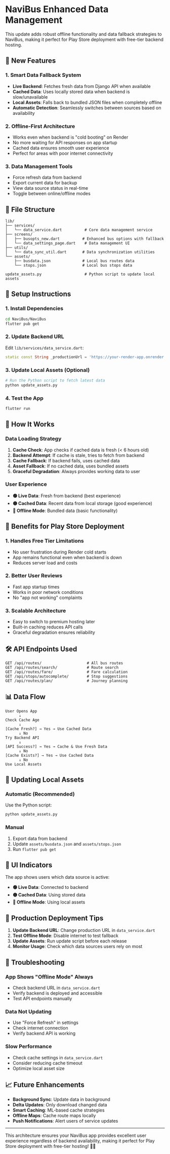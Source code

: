 # NaviBus Enhanced Data Management

This update adds robust offline functionality and data fallback strategies to NaviBus, making it perfect for Play Store deployment with free-tier backend hosting.

## 🚀 New Features

### 1. **Smart Data Fallback System**
- **Live Backend**: Fetches fresh data from Django API when available
- **Cached Data**: Uses locally stored data when backend is slow/unavailable
- **Local Assets**: Falls back to bundled JSON files when completely offline
- **Automatic Detection**: Seamlessly switches between sources based on availability

### 2. **Offline-First Architecture**
- Works even when backend is "cold booting" on Render
- No more waiting for API responses on app startup
- Cached data ensures smooth user experience
- Perfect for areas with poor internet connectivity

### 3. **Data Management Tools**
- Force refresh data from backend
- Export current data for backup
- View data source status in real-time
- Toggle between online/offline modes

## 📁 File Structure

```
lib/
├── services/
│   └── data_service.dart          # Core data management service
├── screens/
│   ├── busopts_new.dart          # Enhanced bus options with fallback
│   └── data_settings_page.dart    # Data management UI
├── utils/
│   └── data_sync_util.dart       # Data synchronization utilities
└── assets/
    ├── busdata.json              # Local bus routes data
    └── stops.json                # Local bus stops data

update_assets.py                   # Python script to update local assets
```

## 🔧 Setup Instructions

### 1. Install Dependencies
```bash
cd NaviBus/NaviBus
flutter pub get
```

### 2. Update Backend URL
Edit `lib/services/data_service.dart`:
```dart
static const String _productionUrl = 'https://your-render-app.onrender.com/api';
```

### 3. Update Local Assets (Optional)
```bash
# Run the Python script to fetch latest data
python update_assets.py
```

### 4. Test the App
```bash
flutter run
```

## 📱 How It Works

### Data Loading Strategy
1. **Cache Check**: App checks if cached data is fresh (< 6 hours old)
2. **Backend Attempt**: If cache is stale, tries to fetch from backend
3. **Cache Fallback**: If backend fails, uses cached data
4. **Asset Fallback**: If no cached data, uses bundled assets
5. **Graceful Degradation**: Always provides working data to user

### User Experience
- **🟢 Live Data**: Fresh from backend (best experience)
- **🟡 Cached Data**: Recent data from local storage (good experience)
- **🔴 Offline Mode**: Bundled data (basic functionality)

## 🎯 Benefits for Play Store Deployment

### 1. **Handles Free Tier Limitations**
- No user frustration during Render cold starts
- App remains functional even when backend is down
- Reduces server load and costs

### 2. **Better User Reviews**
- Fast app startup times
- Works in poor network conditions
- No "app not working" complaints

### 3. **Scalable Architecture**
- Easy to switch to premium hosting later
- Built-in caching reduces API calls
- Graceful degradation ensures reliability

## 🛠️ API Endpoints Used

```
GET /api/routes/                    # All bus routes
GET /api/routes/search/             # Route search
GET /api/routes/fare/               # Fare calculation
GET /api/stops/autocomplete/        # Stop suggestions
GET /api/routes/plan/               # Journey planning
```

## 📊 Data Flow

```
User Opens App
      ↓
Check Cache Age
      ↓
[Cache Fresh?] → Yes → Use Cached Data
      ↓ No
Try Backend API
      ↓
[API Success?] → Yes → Cache & Use Fresh Data
      ↓ No
[Cache Exists?] → Yes → Use Cached Data
      ↓ No
Use Local Assets
```

## 🔄 Updating Local Assets

### Automatic (Recommended)
Use the Python script:
```bash
python update_assets.py
```

### Manual
1. Export data from backend
2. Update `assets/busdata.json` and `assets/stops.json`
3. Run `flutter pub get`

## 🎨 UI Indicators

The app shows users which data source is active:
- **🟢 Live Data**: Connected to backend
- **🟡 Cached Data**: Using stored data
- **🔴 Offline Mode**: Using local assets

## 🚀 Production Deployment Tips

1. **Update Backend URL**: Change production URL in `data_service.dart`
2. **Test Offline Mode**: Disable internet to test fallback
3. **Update Assets**: Run update script before each release
4. **Monitor Usage**: Check which data sources users rely on most

## 🔧 Troubleshooting

### App Shows "Offline Mode" Always
- Check backend URL in `data_service.dart`
- Verify backend is deployed and accessible
- Test API endpoints manually

### Data Not Updating
- Use "Force Refresh" in settings
- Check internet connection
- Verify backend API is working

### Slow Performance
- Check cache settings in `data_service.dart`
- Consider reducing cache timeout
- Optimize local asset size

## 📈 Future Enhancements

- **Background Sync**: Update data in background
- **Delta Updates**: Only download changed data
- **Smart Caching**: ML-based cache strategies
- **Offline Maps**: Cache route maps locally
- **Push Notifications**: Alert users of service updates

---

This architecture ensures your NaviBus app provides excellent user experience regardless of backend availability, making it perfect for Play Store deployment with free-tier hosting! 🚌✨
